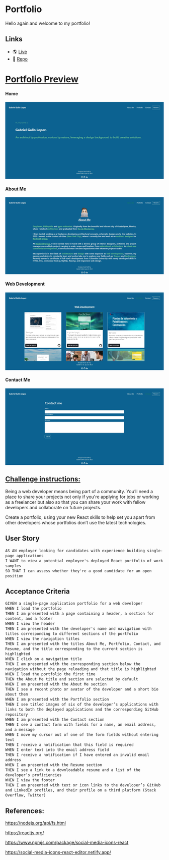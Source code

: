 # Portfolio

Hello again and welcome to my portfolio!

## Links

- 🌎 [Live](https://gallolopez1.github.io/react-portfolio/)
- 💾 [Repo](https://github.com/gallolopez1/react-portfolio)

# <u> Portfolio Preview</u>

#### Home

<img src="/src/assets/img/screenshots/home.jpg" alt="Landing Page" />

#### About Me

<img src="/src/assets/img/screenshots/about-me.jpg" alt="About Me" />

#### Web Development

<img src="/src/assets/img/screenshots/portfolio.jpg" alt="Web Design" />

#### Contact Me

<img src="/src/assets/img/screenshots/contact.jpg" alt="Architecture" />

## <u> Challenge instructions:</u>

Being a web developer means being part of a community. You’ll need a place to share your projects not only if you're applying for jobs or working as a freelancer but also so that you can share your work with fellow developers and collaborate on future projects.

Create a portfolio, using your new React skills to help set you apart from other developers whose portfolios don’t use the latest technologies.

## User Story

```
AS AN employer looking for candidates with experience building single-page applications
I WANT to view a potential employee's deployed React portfolio of work samples
SO THAT I can assess whether they're a good candidate for an open position
```

## Acceptance Criteria

```
GIVEN a single-page application portfolio for a web developer
WHEN I load the portfolio
THEN I am presented with a page containing a header, a section for content, and a footer
WHEN I view the header
THEN I am presented with the developer's name and navigation with titles corresponding to different sections of the portfolio
WHEN I view the navigation titles
THEN I am presented with the titles About Me, Portfolio, Contact, and Resume, and the title corresponding to the current section is highlighted
WHEN I click on a navigation title
THEN I am presented with the corresponding section below the navigation without the page reloading and that title is highlighted
WHEN I load the portfolio the first time
THEN the About Me title and section are selected by default
WHEN I am presented with the About Me section
THEN I see a recent photo or avatar of the developer and a short bio about them
WHEN I am presented with the Portfolio section
THEN I see titled images of six of the developer’s applications with links to both the deployed applications and the corresponding GitHub repository
WHEN I am presented with the Contact section
THEN I see a contact form with fields for a name, an email address, and a message
WHEN I move my cursor out of one of the form fields without entering text
THEN I receive a notification that this field is required
WHEN I enter text into the email address field
THEN I receive a notification if I have entered an invalid email address
WHEN I am presented with the Resume section
THEN I see a link to a downloadable resume and a list of the developer’s proficiencies
WHEN I view the footer
THEN I am presented with text or icon links to the developer’s GitHub and LinkedIn profiles, and their profile on a third platform (Stack Overflow, Twitter)
```

## References:

https://nodejs.org/api/fs.html

https://reactjs.org/

https://www.npmjs.com/package/social-media-icons-react

https://social-media-icons-react-editor.netlify.app/
